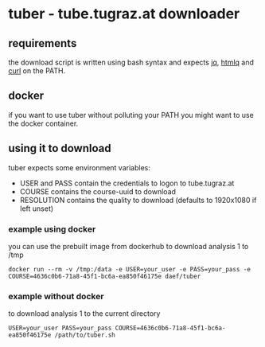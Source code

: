 # tuber - tube.tugraz.at downloader

## requirements

the download script is written using bash syntax
and expects [jq](https://stedolan.github.io/jq/), [htmlq](https://github.com/mgdm/htmlq) and [curl](https://curl.se/) on the PATH.

## docker

if you want to use tuber without polluting your PATH you might want to use the docker container.

## using it to download

tuber expects some environment variables:

* USER and PASS contain the credentials to logon to tube.tugraz.at
* COURSE contains the course-uuid to download
* RESOLUTION contains the quality to download (defaults to 1920x1080 if left unset)

### example using docker

you can use the prebuilt image from dockerhub to download analysis 1 to /tmp

    docker run --rm -v /tmp:/data -e USER=your_user -e PASS=your_pass -e COURSE=4636c0b6-71a8-45f1-bc6a-ea850f46175e daef/tuber

### example without docker

to download analysis 1 to the current directory

    USER=your_user PASS=your_pass COURSE=4636c0b6-71a8-45f1-bc6a-ea850f46175e /path/to/tuber.sh



